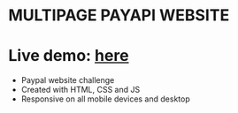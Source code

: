 # MULTIPAGE PAYAPI WEBSITE

# Live demo: [here](https://fullstack-website-development.github.io/personal-blog-website.github.io/)

 - Paypal website challenge
 - Created with HTML, CSS and JS
 - Responsive on all mobile devices and desktop

